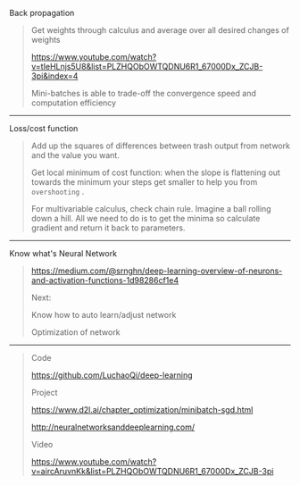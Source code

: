 Back propagation

> Get weights through calculus and average over all desired changes of weights
>
> https://www.youtube.com/watch?v=tIeHLnjs5U8&list=PLZHQObOWTQDNU6R1_67000Dx_ZCJB-3pi&index=4
>
> Mini-batches is able to trade-off the convergence speed and computation efficiency

---

Loss/cost function

> Add up the squares of differences between trash output from network and the value you want.
>
> Get local minimum of cost function: when the slope is flattening out towards the minimum your steps get smaller to help you from `overshooting` . 
>
> For multivariable calculus, check chain rule. Imagine a ball rolling down a hill. All we need to do is to get the minima so calculate gradient and return it back to parameters.

------

Know what's Neural Network

> https://medium.com/@srnghn/deep-learning-overview-of-neurons-and-activation-functions-1d98286cf1e4
>
> Next:
>
> Know how to auto learn/adjust network
>
> Optimization of network

---

> Code
>
> https://github.com/LuchaoQi/deep-learning
>
> Project
>
> https://www.d2l.ai/chapter_optimization/minibatch-sgd.html
>
> http://neuralnetworksanddeeplearning.com/
>
> Video
>
> https://www.youtube.com/watch?v=aircAruvnKk&list=PLZHQObOWTQDNU6R1_67000Dx_ZCJB-3pi



